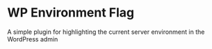 # WP Environment Flag

A simple plugin for highlighting the current server environment in the WordPress admin

